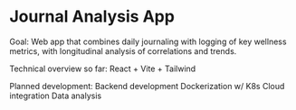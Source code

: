 # Journal Analysis App

Goal: Web app that combines daily journaling with logging of key wellness metrics, 
with longitudinal analysis of correlations and trends. 

Technical overview so far: 
React + Vite + Tailwind

Planned development:
Backend development
Dockerization w/ K8s
Cloud integration
Data analysis


